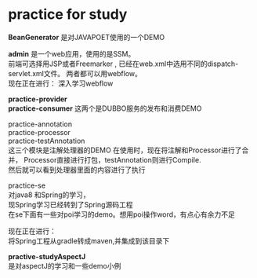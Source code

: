 # practice for study

**BeanGenerator** 是对JAVAPOET使用的一个DEMO

**admin** 是一个web应用，使用的是SSM。<br>
前端可选择用JSP或者Freemarker , 已经在web.xml中选用不同的dispatch-servlet.xml文件。
两者都可以用webflow。<br>
现在正在进行： 深入学习webflow

**practice-provider**<br>
**practice-consumer**
这两个是DUBBO服务的发布和消费DEMO

practice-annotation<br>
practice-processor<br>
practice-testAnnotation<br>
这三个模块是注解处理器的DEMO
在使用时，现在将注解和Processor进行了合并，
Processor直接进行打包，testAnnotation则进行Compile. <br>
然后就可以看到处理器里面的内容进行了执行

practice-se<br>
对java8 和Spring的学习，<br>
现Spring学习已经转到了Spring源码工程<br>
在se下面有一些对poi学习的demo。想用poi操作word，有点心有余力不足<br>

现在正在进行：<br>
将Spring工程从gradle转成maven,并集成到该目录下

**practive-studyAspectJ**<br>
是对aspectJ的学习和一些demo小例